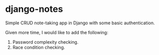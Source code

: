 # django-notes
Simple CRUD note-taking app in Django with some basic authentication.

Given more time, I would like to add the following:

1. Password complexity checking.
2. Race condition checking.
